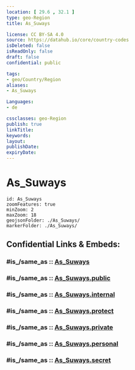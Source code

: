 ```yaml
---
location: [ 29.6 , 32.1 ] 
type: geo-Region
title: As_Suways

license: CC BY-SA 4.0
source: https://datahub.io/core/country-codes
isDeleted: false
isReadOnly: false
draft: false
confidential: public

tags:
- geo/Country/Region
aliases:
- As_Suways

Languages:
- de

cssclasses: geo-Region
publish: true
linkTitle: 
keywords: 
layout: 
publishDate: 
expiryDate: 
---
```


# As_Suways

```leaflet
id: As_Suways
zoomFeatures: true 
minZoom: 2 
maxZoom: 18
geojsonFolder: ./As_Suways/
markerFolder: ./As_Suways/
```


## Confidential Links & Embeds: 

### #is_/same_as :: [As_Suways](/_Standards/Earth/Continent/Africa/Africa~North/Egypt/governorates~Egypt/As_Suways.md) 

### #is_/same_as :: [As_Suways.public](/_public/Earth/Continent/Africa/Africa~North/Egypt/governorates~Egypt/As_Suways.public.md) 

### #is_/same_as :: [As_Suways.internal](/_internal/Earth/Continent/Africa/Africa~North/Egypt/governorates~Egypt/As_Suways.internal.md) 

### #is_/same_as :: [As_Suways.protect](/_protect/Earth/Continent/Africa/Africa~North/Egypt/governorates~Egypt/As_Suways.protect.md) 

### #is_/same_as :: [As_Suways.private](/_private/Earth/Continent/Africa/Africa~North/Egypt/governorates~Egypt/As_Suways.private.md) 

### #is_/same_as :: [As_Suways.personal](/_personal/Earth/Continent/Africa/Africa~North/Egypt/governorates~Egypt/As_Suways.personal.md) 

### #is_/same_as :: [As_Suways.secret](/_secret/Earth/Continent/Africa/Africa~North/Egypt/governorates~Egypt/As_Suways.secret.md)

